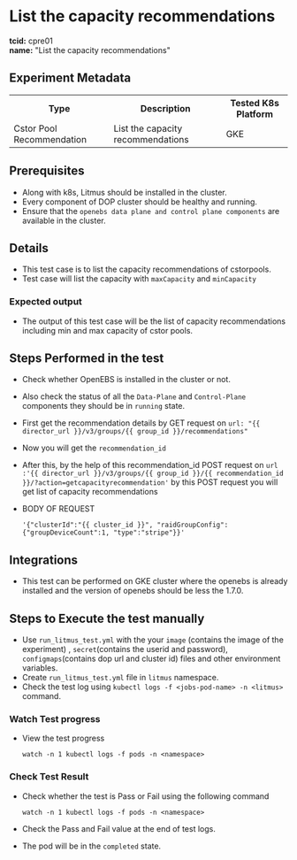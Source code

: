 # List the capacity recommendations

<b>tcid:</b> cpre01 <br>
<b>name:</b> "List the capacity recommendations"<br>


## Experiment Metadata

<table>
  <tr>
    <th> Type </th>
    <th> Description </th>
    <th> Tested K8s Platform </th>
  </tr>
  <tr>
    <td> Cstor Pool Recommendation </td>
    <td> List the capacity recommendations </td>
    <td> GKE </td>
  </tr>
</table>

## Prerequisites

- Along with k8s, Litmus should be installed in the cluster.
- Every component of DOP cluster should be healthy and running.
- Ensure that the `openebs data plane and control plane components` are available in the cluster.

## Details

- This test case is to list the capacity recommendations of cstorpools.
- Test case will list the capacity with `maxCapacity` and `minCapacity`

### Expected output

- The output of this test case will be the list of capacity recommendations including min and max 
capacity of cstor pools.

## Steps Performed in the test

- Check whether OpenEBS is installed in the cluster or not.

- Also check the status of all the `Data-Plane` and `Control-Plane` components they should be in `running` state.

- First get the recommendation details by GET request on  `url: "{{ director_url }}/v3/groups/{{ group_id }}/recommendations"`

- Now you will get the `recommendation_id `

- After this, by the help of this recommendation_id POST request on  `url :'{{ director_url }}/v3/groups/{{ group_id }}/{{ recommendation_id }}/?action=getcapacityrecommendation'`  by this POST request you will get list of capacity recommendations

- BODY OF REQUEST

    `'{"clusterId":"{{ cluster_id }}", "raidGroupConfig":{"groupDeviceCount":1, "type":"stripe"}}'`

## Integrations

- This test can be performed on GKE cluster where the openebs is already installed and the version of openebs should be less the 1.7.0.

## Steps to Execute the test manually 

- Use `run_litmus_test.yml` with the your `image` (contains the image of the experiment) , `secret`(contains the userid and password), `configmaps`(contains dop url and cluster id) files and other environment variables.
- Create `run_litmus_test.yml` file in `litmus` namespace. 
- Check the test log using `kubectl logs -f <jobs-pod-name> -n <litmus>` command.


### Watch Test progress

- View the test progress  

  `watch -n 1 kubectl logs -f pods -n <namespace>`

### Check Test Result

- Check whether the test is Pass or Fail using the following command

  `watch -n 1 kubectl logs -f pods -n <namespace>`

- Check the Pass and Fail value at the end of test logs.
- The pod will be in the `completed` state.